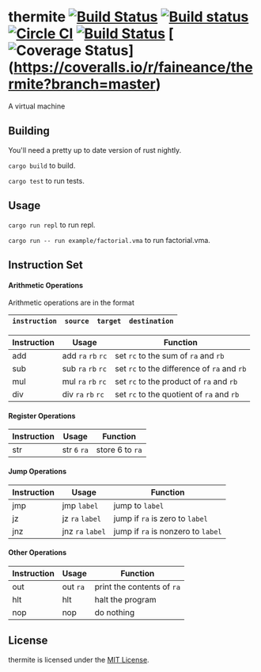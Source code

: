 # thermite [![Build Status](https://travis-ci.org/faineance/thermite.svg)](https://travis-ci.org/faineance/thermite) [![Build status](https://ci.appveyor.com/api/projects/status/fq1iw0x3xx9jqqld?svg=true)](https://ci.appveyor.com/project/faineance/thermite) [![Circle CI](https://circleci.com/gh/faineance/thermite.svg?style=svg)](https://circleci.com/gh/faineance/thermite)  [![Build Status](https://snap-ci.com/faineance/thermite/branch/master/build_image)](https://snap-ci.com/faineance/thermite/branch/master) [![Coverage Status](https://coveralls.io/repos/faineance/thermite/badge.svg?branch=master)] (https://coveralls.io/r/faineance/thermite?branch=master)
A virtual machine 

## Building
You'll need a pretty up to date version of rust nightly.

```cargo build``` to build.

```cargo test``` to run tests.
## Usage
```cargo run repl``` to run repl.

```cargo run -- run example/factorial.vma``` to run factorial.vma.
## Instruction Set
#### Arithmetic Operations
Arithmetic operations are in the format


| ``instruction`` | ``source`` | ``target`` | ``destination`` |
|-----------------|------------|------------|---------------|

| Instruction | Usage                     | Function                                                                  |
|-------------|---------------------------|---------------------------------------------------------------------------|
| add         | add ``ra`` ``rb`` ``rc``  | set ``rc`` to the sum of ``ra`` and ``rb``                                |
| sub         | sub ``ra`` ``rb`` ``rc``  | set ``rc`` to the difference of ``ra`` and ``rb``        |
| mul         | mul ``ra`` ``rb`` ``rc``  | set ``rc`` to the product of ``ra`` and ``rb``          |
| div         | div ``ra`` ``rb`` ``rc``  | set ``rc`` to the quotient of ``ra`` and ``rb``      |
#### Register Operations
| Instruction | Usage     | Function                                                                  |
|-------------|-----------|---------------------------------------------------------------------------|
| str         | str ``6`` ``ra`` | store 6 to ``ra``                    |
#### Jump Operations
| Instruction | Usage     | Function                                                                  |
|-------------|-----------|---------------------------------------------------------------------------|
| jmp         | jmp ``label``     | jump to  ``label``                     |
| jz          | jz  ``ra`` ``label``     | jump if ``ra`` is zero to ``label``    |
| jnz         | jnz ``ra`` ``label``     | jump if ``ra`` is nonzero to ``label``  |
#### Other Operations
| Instruction | Usage     | Function                                                                  |
|-------------|-----------|---------------------------------------------------------------------------|
| out         | out ``ra``       | print the contents of ``ra``                                                       |
| hlt         | hlt       | halt the program                                                          |
| nop         | nop       | do nothing                                                                |

## License
thermite is licensed under the [MIT License](/LICENSE).
